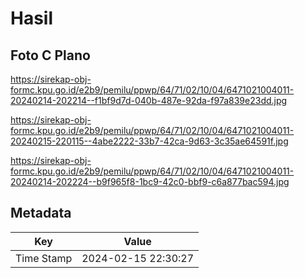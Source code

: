 # Hasil

## Foto C Plano

https://sirekap-obj-formc.kpu.go.id/e2b9/pemilu/ppwp/64/71/02/10/04/6471021004011-20240214-202214--f1bf9d7d-040b-487e-92da-f97a839e23dd.jpg

https://sirekap-obj-formc.kpu.go.id/e2b9/pemilu/ppwp/64/71/02/10/04/6471021004011-20240215-220115--4abe2222-33b7-42ca-9d63-3c35ae64591f.jpg

https://sirekap-obj-formc.kpu.go.id/e2b9/pemilu/ppwp/64/71/02/10/04/6471021004011-20240214-202224--b9f965f8-1bc9-42c0-bbf9-c6a877bac594.jpg


## Metadata

| Key        | Value               |
| ---------- | ------------------- |
| Time Stamp | 2024-02-15 22:30:27 |



